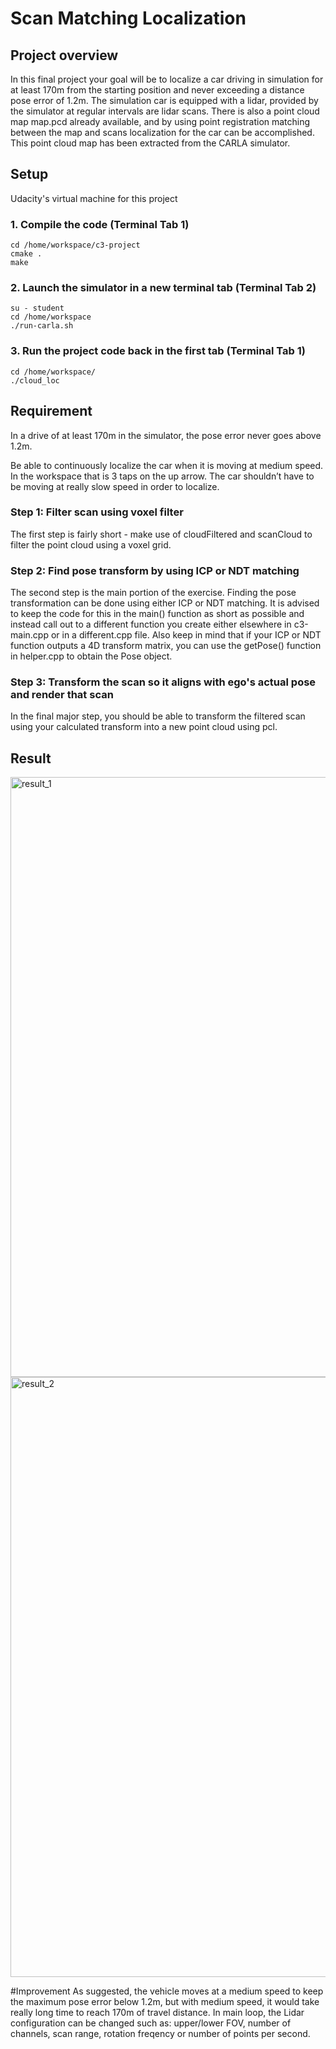 # Scan Matching Localization
## Project overview
In this final project your goal will be to localize a car driving in simulation for at least 170m from the starting position and never exceeding a distance pose error of 1.2m. The simulation car is equipped with a lidar, provided by the simulator at regular intervals are lidar scans. There is also a point cloud map map.pcd already available, and by using point registration matching between the map and scans localization for the car can be accomplished. This point cloud map has been extracted from the CARLA simulator.

## Setup
Udacity's virtual machine for this project

### 1. Compile the code (Terminal Tab 1)
```
cd /home/workspace/c3-project
cmake .
make
```
### 2. Launch the simulator in a new terminal tab (Terminal Tab 2)
```
su - student
cd /home/workspace
./run-carla.sh
```
### 3. Run the project code back in the first tab (Terminal Tab 1)
```
cd /home/workspace/
./cloud_loc
```

## Requirement
In a drive of at least 170m in the simulator, the pose error never goes above 1.2m.

Be able to continuously localize the car when it is moving at medium speed. In the workspace that is 3 taps on the up arrow. The car shouldn’t have to be moving at really slow speed in order to localize.

### Step 1: Filter scan using voxel filter
The first step is fairly short - make use of cloudFiltered and scanCloud to filter the point cloud using a voxel grid.

### Step 2: Find pose transform by using ICP or NDT matching
The second step is the main portion of the exercise. Finding the pose transformation can be done using either ICP or NDT matching. It is advised to keep the code for this in the main() function as short as possible and instead call out to a different function you create either elsewhere in c3-main.cpp or in a different.cpp file. Also keep in mind that if your ICP or NDT function outputs a 4D transform matrix, you can use the getPose() function in helper.cpp to obtain the Pose object.

### Step 3: Transform the scan so it aligns with ego's actual pose and render that scan
In the final major step, you should be able to transform the filtered scan using your calculated transform into a new point cloud using pcl.

## Result

<img width="960" alt="result_1" src="https://user-images.githubusercontent.com/36104217/179542178-ff762e4f-6ab0-4a48-96f8-890b9bbf0af9.png">
<img width="960" alt="result_2" src="https://user-images.githubusercontent.com/36104217/179542185-ea3e30b8-625d-47c2-a48c-45aa8efb4e44.png">

#Improvement
As suggested, the vehicle moves at a medium speed to keep the maximum pose error below 1.2m, but with medium speed, it would take really long time to reach 170m of travel distance.
In main loop, the Lidar configuration can be changed such as: upper/lower FOV, number of channels, scan range, rotation freqency or number of points per second.
